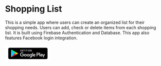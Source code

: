 # Shopping List

This is a simple app where users can create an organized list for their shopping needs. Users can add, check or delete items from each shopping list. It is built using Firebase Authentication and Database. This app also features Facebook login integration.  

[<img src="resources/google-play-badge150.jpg">](https://play.google.com/store/apps/details?id=com.mancng.shoppinglist.live&hl=en)
